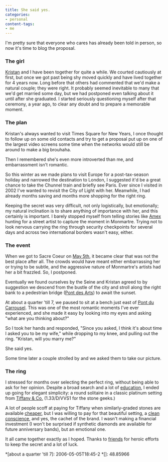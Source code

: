 ```yaml
---
title: She said yes.
categories:
- personal
content-tags:
- me
---
```


I'm pretty sure that everyone who cares has already been told in person, so now it's time to blog the proposal.


### The girl


[Kristan][1] and I have been together for quite a while.  We courted cautiously at first, but once we got past being shy moved quickly and have lived together for 4 years now.  Long before that others had commented that we'd make a natural couple; they were right.  It probably seemed inevitable to many that we'd get married some day, but we had postponed even talking about it until after she graduated.  I started seriously questioning myself after that ceremony, a year ago, to clear any doubt and to prepare a memorable moment.


   [1]: http://taxcat.blogspot.com/

### The plan


Kristan's always wanted to visit Times Square for New Years, I once thought to follow up on some old contacts and try to get a proposal put up on one of the largest video screens some time when the networks would still be around to make a big brouhaha.

Then I remembered she's even more introverted than me, and embarrassment isn't romantic.

So this winter as we made plans to visit Europe for a post-tax-season holiday and narrowed the destination to London, I suggested it'd be a great chance to take the Chunnel train and briefly see Paris.  Ever since I visited in 2002 I've wanted to revisit the City of Light with her.  Meanwhile, I had already months saving and months more shopping for the right ring.

Keeping the secret was very difficult, not only logistically, but emotionally; my natural inclination is to share anything of importance with her, and this certainly is important.  I barely stopped myself from telling stories like [Amex][2] hunting for a street artist to capture the moment in Monmartre.  Trying not to look nervous carrying the ring through security checkpoints for several days and across two international borders wasn't easy, either.


   [2]: https://www124.americanexpress.com/cards/platinum/concierge.jsp

### The event


When we got to Sacre Coeur on [May 5th][3], it became clear that was not the best place after all.  The crowds would have meant either embarrassing her or trying to be subtle, and the aggressive nature of Monmartre's artists had her a bit frazzled.  So, I postponed.

Eventually we found ourselves by the Seine and Kristan agreed to by suggestion we descend from the bustle of the city and stroll along the right bank to a pedestrian bridge ([Pont des Arts][4]) to await the sunset.


   [3]: /2006/05/05/paris-in-the-springtime.html
   [4]: http://en.wikipedia.org/wiki/Pont_des_Arts

At about a quarter 'till 7, we paused to sit at a bench just east of [Pont du Carrousel][5].  This was one of the most romantic moments I've ever experienced, and she made it easy by looking into my eyes and asking "what are you thinking about?"

   [5]: http://www.the-athenaeum.org/art/detail.php?ID=11477




So I took her hands and responded, "Since you asked, I think it's about time I asked you to be my wife," while dropping to my knee, and pulling out the ring.  "Kristan, will you marry me?"




She said yes.






Some time later a couple strolled by and we asked them to take our picture.


### The ring


I stressed for months over selecting the perfect ring, without being able to ask for her opinion.  Despite a broad search and a lot of [education][6], I ended up going for elegant simplicity: a round solitaire in a classic platinum setting from [Tiffany & Co.][7]  (1.33/D/VVS1 for the stone geeks.)

A lot of people scoff at paying for Tiffany when similarly-graded stones are available [cheaper][8], but I was willing to pay for that beautiful setting, a [clean conscience][9], and yes, the cachet of the brand.  I wasn't making a financial investment (I won't be surprised if synthetic diamonds are available for future anniversary bands), but an emotional one.

It all came together exactly as I hoped.  Thanks to [friends][10] for heroic efforts to keep the secret and a lot of luck.

   [6]: http://www.diamondtalk.com/
   [7]: http://www.tiffany.com/expertise/diamond/rings/engagement_tiffany.asp
   [8]: http://www.pricescope.com/
   [9]: http://knowledge.wharton.upenn.edu/article/1074.cfm
   [10]: http://www.louderplease.com/

  *[about a quarter 'till 7]: 2006-05-05T18:45-2
  *[]: 48.85966

